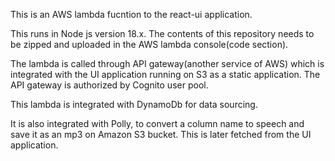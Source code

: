 This is an AWS lambda fucntion to the react-ui application.

This runs in Node js version 18.x. The contents of this repository needs to be zipped and uploaded in the AWS lambda console(code section). 

The lambda is called through API gateway(another service of AWS) which is integrated with the UI application running on S3 as a static application. The API gateway is authorized by Cognito user pool.

This lambda is integrated with DynamoDb for data sourcing.

It is also integrated with Polly, to convert a column name to speech and save it as an mp3 on Amazon S3 bucket. This is later fetched from the UI application.

